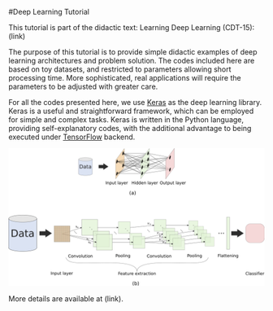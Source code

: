 #Deep Learning Tutorial

This tutorial is part of the didactic text: Learning Deep Learning (CDT-15): (link)

The purpose of this tutorial is to provide simple didactic examples of deep learning architectures and problem solution. The codes included here are based on toy datasets, and restricted to parameters allowing short processing time.  More sophisticated, real applications will require the parameters to be adjusted with greater care.

For all the codes presented here, we use [Keras](https://keras.io/) as the deep learning library. Keras is a useful and straightforward framework, which can be employed for simple and complex tasks.  Keras is written in the Python language, providing self-explanatory codes, with the additional advantage to being executed under [TensorFlow](https://www.tensorflow.org/) backend. 

![](./redes.png)

More details are available at (link). 
